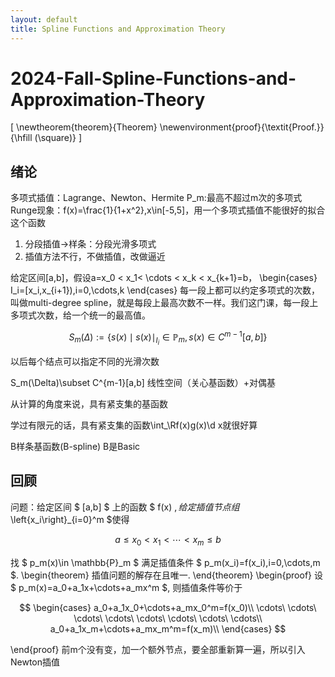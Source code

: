 ```yaml
---
layout: default
title: Spline Functions and Approximation Theory
---
```


# 2024-Fall-Spline-Functions-and-Approximation-Theory

\[
\newtheorem{theorem}{Theorem}
\newenvironment{proof}{\textit{Proof.}}{\hfill \(\square\)}
\]


## 绪论
多项式插值：Lagrange、Newton、Hermite
P_m:最高不超过m次的多项式
Runge现象：f(x)=\frac{1}{1+x^2},x\in[-5,5]，用一个多项式插值不能很好的拟合这个函数
1. 分段插值→样条：分段光滑多项式
2. 插值方法不行，不做插值，改做逼近

给定区间[a,b]，假设a=x_0 < x_1< \cdots < x_k < x_{k+1}=b，
\begin{cases}
I_i=[x_i,x_{i+1}),i=0,\cdots,k
\end{cases}
每一段上都可以约定多项式的次数，叫做multi-degree spline，就是每段上最高次数不一样。我们这门课，每一段上多项式次数，给一个统一的最高值。

$$
S_m(\Delta):=\left\{s(x)\mid s(x)\mid_{I_i}\in \mathbb{P}_m, s(x)\in C^{m-1}[a,b]\right\}
$$

以后每个结点可以指定不同的光滑次数

S_m(\Delta)\subset C^{m-1}[a,b]
线性空间（关心基函数）+对偶基

从计算的角度来说，具有紧支集的基函数

学过有限元的话，具有紧支集的函数\int_\Rf(x)g(x)\d x就很好算

B样条基函数(B-spline) B是Basic

## 回顾
问题：给定区间 $ [a,b] $ 上的函数 $ f(x) $, 给定插值节点组$ \left\{x_i\right\}_{i=0}^m $使得

$$
a\leqslant x_0 < x_1 < \cdots < x_m \leqslant b
$$

找 $ p_m(x)\in \mathbb{P}_m $ 满足插值条件 $ p_m(x_i)=f(x_i),i=0,\cdots,m $.
\begin{theorem}
插值问题的解存在且唯一.
\end{theorem}
\begin{proof}
设 $ p_m(x)=a_0+a_1x+\cdots+a_mx^m $, 则插值条件等价于

$$
\begin{cases}
a_0+a_1x_0+\cdots+a_mx_0^m=f(x_0)\\
\cdots\ \cdots\ \cdots\ \cdots\ \cdots\ \cdots\ \cdots\ \cdots\\
a_0+a_1x_m+\cdots+a_mx_m^m=f(x_m)\\
\end{cases}
$$


\end{proof}
前m个没有变，加一个额外节点，要全部重新算一遍，所以引入Newton插值


